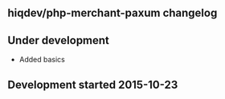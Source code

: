 hiqdev/php-merchant-paxum changelog
-----------------------------------

## Under development

- Added basics

## Development started 2015-10-23

